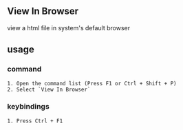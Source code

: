 ## View In Browser
view a html file in system's default browser

## usage 

### command
    1. Open the command list (Press F1 or Ctrl + Shift + P)
    2. Select `View In Browser`

### keybindings
    1. Press Ctrl + F1